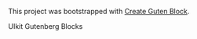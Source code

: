 This project was bootstrapped with [Create Guten Block](https://github.com/ahmadawais/create-guten-block).

UIkit Gutenberg Blocks